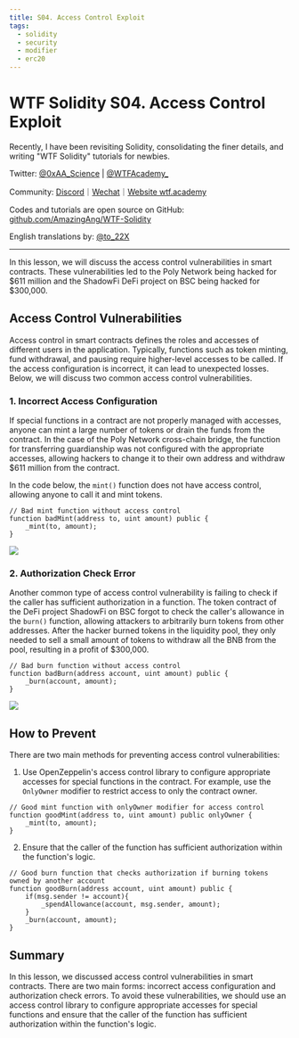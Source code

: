 ```yaml
---
title: S04. Access Control Exploit
tags:
  - solidity
  - security
  - modifier
  - erc20
---
```


# WTF Solidity S04. Access Control Exploit

Recently, I have been revisiting Solidity, consolidating the finer details, and writing "WTF Solidity" tutorials for newbies. 

Twitter: [@0xAA_Science](https://twitter.com/0xAA_Science) | [@WTFAcademy_](https://twitter.com/WTFAcademy_)

Community: [Discord](https://discord.gg/5akcruXrsk)｜[Wechat](https://docs.google.com/forms/d/e/1FAIpQLSe4KGT8Sh6sJ7hedQRuIYirOoZK_85miz3dw7vA1-YjodgJ-A/viewform?usp=sf_link)｜[Website wtf.academy](https://wtf.academy)

Codes and tutorials are open source on GitHub: [github.com/AmazingAng/WTF-Solidity](https://github.com/AmazingAng/WTF-Solidity)

English translations by: [@to_22X](https://twitter.com/to_22X)

-----

In this lesson, we will discuss the access control vulnerabilities in smart contracts. These vulnerabilities led to the Poly Network being hacked for $611 million and the ShadowFi DeFi project on BSC being hacked for $300,000.

## Access Control Vulnerabilities

Access control in smart contracts defines the roles and accesses of different users in the application. Typically, functions such as token minting, fund withdrawal, and pausing require higher-level accesses to be called. If the access configuration is incorrect, it can lead to unexpected losses. Below, we will discuss two common access control vulnerabilities.

### 1. Incorrect Access Configuration

If special functions in a contract are not properly managed with accesses, anyone can mint a large number of tokens or drain the funds from the contract. In the case of the Poly Network cross-chain bridge, the function for transferring guardianship was not configured with the appropriate accesses, allowing hackers to change it to their own address and withdraw $611 million from the contract.

In the code below, the `mint()` function does not have access control, allowing anyone to call it and mint tokens.

```solidity
// Bad mint function without access control
function badMint(address to, uint amount) public {
    _mint(to, amount);
}
```

![](./img/S04-1.png)

### 2. Authorization Check Error

Another common type of access control vulnerability is failing to check if the caller has sufficient authorization in a function. The token contract of the DeFi project ShadowFi on BSC forgot to check the caller's allowance in the `burn()` function, allowing attackers to arbitrarily burn tokens from other addresses. After the hacker burned tokens in the liquidity pool, they only needed to sell a small amount of tokens to withdraw all the BNB from the pool, resulting in a profit of $300,000.

```solidity
// Bad burn function without access control
function badBurn(address account, uint amount) public {
    _burn(account, amount);
}
```

![](./img/S04-2.png)

## How to Prevent

There are two main methods for preventing access control vulnerabilities:

1. Use OpenZeppelin's access control library to configure appropriate accesses for special functions in the contract. For example, use the `OnlyOwner` modifier to restrict access to only the contract owner.

```solidity
// Good mint function with onlyOwner modifier for access control
function goodMint(address to, uint amount) public onlyOwner {
    _mint(to, amount);
}
```

2. Ensure that the caller of the function has sufficient authorization within the function's logic.

```solidity
// Good burn function that checks authorization if burning tokens owned by another account
function goodBurn(address account, uint amount) public {
    if(msg.sender != account){
        _spendAllowance(account, msg.sender, amount);
    }
    _burn(account, amount);
}
```

## Summary

In this lesson, we discussed access control vulnerabilities in smart contracts. There are two main forms: incorrect access configuration and authorization check errors. To avoid these vulnerabilities, we should use an access control library to configure appropriate accesses for special functions and ensure that the caller of the function has sufficient authorization within the function's logic.

